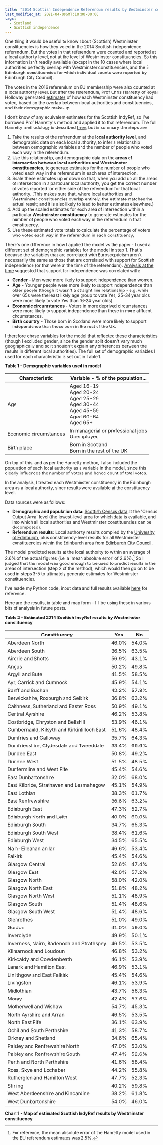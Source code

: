 ```yaml
---
title: "2014 Scottish Independence Referendum results by Westminster constituency"
last_modified_at: 2021-04-09GMT:10:00-00:00
tags:
  - Scotland
  - Scottish independence
---
```


One thing it would be useful to know about (Scottish) Westminster constituencies is how they voted in the 2014 Scottish independence referendum. But the votes in that referendum were counted and reported at a local authority level, not at the level of Westminster constituencies. So this information isn't readily available (except in the 10 cases where local authorities perfectly overlap with Westminster constituencies, and the 5 Edinburgh constituencies for which individual counts were reported by Edinburgh City Council).

The votes in the 2016 referendum on EU membership were also counted at a local authority level. But after the referendum, Prof Chris Hanretty of Royal Holloway generated [estimates](https://medium.com/@chrishanretty/final-estimates-of-the-leave-vote-or-areal-interpolation-and-the-uks-referendum-on-eu-membership-5490b6cab878) of how each Westminster constituency had voted, based on the overlap between local authorities and constituencies, and their demographic make-up. 

I don't know of any equivalent estimates for the Scottish IndyRef, so I've borrowed Prof Hanretty's method and applied it to that referendum. The full Hanretty methodology is described [here](https://pure.royalholloway.ac.uk/portal/files/28724566/article.pdf), but in summary the steps are:
1. Take the results of the referendum at the **local authority level**, and demographic data on each local authority, to infer a relationship between demographic variables and the number of people who voted each way in the referendum. 
2. Use this relationship, and demographic data on the **areas of intersection between local authorities and Westminster constituencies**, to generate estimates for the number of people who voted each way in the referendum in each area of intersection.
3. Scale these estimates up or down so that, when you add up all the areas of intersection in a particular local authority, you get the correct number of votes reported for either side of the referendum for that local authority. (This makes sure that, where local authorities and Westminster constituencies overlap entirely, the estimate matches the actual result; and it is also likely to lead to better estimates elsewhere.)
4. Add up the scaled estimates for each area of intersection within a particular **Westminster constituency** to generate estimates for the number of people who voted each way in the referendum in that constituency.
5. Use these estimated vote totals to calculate the percentage of voters who voted each way in the referendum in each constituency,

There's one difference in how I applied the model vs the paper - I used a different set of demographic variables for the model in step 1. That's because the variables that are correlated with Euroscepticism aren't necessarily the same as those that are correlated with support for Scottish independence (or that were at the time of the referendum). [Analysis at the time](https://whatscotlandthinks.org/2014/09/voted-yes-voted/) suggested that support for independence was correlated with:
* **Gender** - Men were more likely to support independence than women.
* **Age** - Younger people were more likely to support independence than older people (though it wasn't a straight line relationship - e.g. while over 65s were the least likely age group to vote Yes, 25-34 year olds were more likely to vote Yes than 16-24 year olds).
* **Economic circumstances** - Voters in more deprived circumstances were more likely to support independence than those in more affluent circumstances.
* **Birth country** - Those born in Scotland were more likely to support independence than those born in the rest of the UK.

I therefore chose variables for the model that reflected these characteristics (though I excluded gender, since the gender split doesn't vary much geographically and so it shouldn't explain any differences between the results in different local authorities). The full set of demographic variables I used for each characteristic is set out in Table 1.

**Table 1 - Demographic variables used in model**

| Characteristic         | Variable - % of the population...                                          |
|------------------------|----------------------------------------------------------------------------|
| Age                    | Aged 16-19<br />Aged 20-24<br />Aged 25-29<br />Aged 30-44<br />Aged 45-59<br />Aged 60-64<br />Aged 65+ |
| Economic circumstances | In managerial or professional jobs<br />Unemployed                              |
| Birth place            | Born in Scotland<br />Born in the rest of the UK                                |

On top of this, and as per the Hanretty method, I also included the population of each local authority as a variable in the model, since this clearly influences the number of voters and hence count of total votes. 

In the analysis, I treated each Westminster constituency in the Edinburgh area as a local authority, since results were available at the constituency level.

Data sources were as follows:
* **Demographic and population data**: [Scottish Census data](https://www.scotlandscensus.gov.uk/ods-web/data-warehouse.html#bulkdatatab) at the 'Census Output Area' level (the lowest-level area for which data is available, and into which all local authorities and Westminster constituencies can be decomposed).
* **Referendum results**: Local authority results compiled by the [University of Edinburgh](https://datashare.ed.ac.uk/handle/10283/2614), plus constituency-level results for all Westminster constituencies within the Edinburgh area from [Edinburgh City Council](https://www.edinburgh.gov.uk/downloads/file/24558/analysis-of-voting-totals-in-the-city-of-edinburgh-area).

The model predicted results at the local authority to within an average of 2.6% of the actual figures (i.e. a 'mean absolute error' of 2.6%).[^1] So I judged that the model was good enough to be used to predict results in the areas of intersection (step 2 of the method), which would then go on to be used in steps 3-5 to ultimately generate estimates for Westminster constituencies.

I've made my Python code, input data and full results available [here](https://github.com/sixhundredandfifty/charts/tree/master/2021-04-09) for reference. 

Here are the results, in table and map form - I'll be using these in various bits of analysis in future posts.

**Table 2 - Estimated 2014 Scottish IndyRef results by Westminster constituency**

| Constituency                                | Yes   | No    |
|---------------------------------------------|-------|-------|
| Aberdeen North                              | 46.0% | 54.0% |
| Aberdeen South                              | 36.5% | 63.5% |
| Airdrie and Shotts                          | 56.9% | 43.1% |
| Angus                                       | 50.2% | 49.8% |
| Argyll and Bute                             | 41.5% | 58.5% |
| Ayr, Carrick and Cumnock                    | 45.9% | 54.1% |
| Banff and Buchan                            | 42.2% | 57.8% |
| Berwickshire, Roxburgh and Selkirk          | 36.8% | 63.2% |
| Caithness, Sutherland and Easter Ross       | 50.9% | 49.1% |
| Central Ayrshire                            | 46.2% | 53.8% |
| Coatbridge, Chryston and Bellshill          | 53.9% | 46.1% |
| Cumbernauld, Kilsyth and Kirkintilloch East | 51.6% | 48.4% |
| Dumfries and Galloway                       | 35.7% | 64.3% |
| Dumfriesshire, Clydesdale and Tweeddale     | 33.4% | 66.6% |
| Dundee East                                 | 50.8% | 49.2% |
| Dundee West                                 | 51.5% | 48.5% |
| Dunfermline and West Fife                   | 45.4% | 54.6% |
| East Dunbartonshire                         | 32.0% | 68.0% |
| East Kilbride, Strathaven and Lesmahagow    | 45.1% | 54.9% |
| East Lothian                                | 38.3% | 61.7% |
| East Renfrewshire                           | 36.8% | 63.2% |
| Edinburgh East                              | 47.3% | 52.7% |
| Edinburgh North and Leith                   | 40.0% | 60.0% |
| Edinburgh South                             | 34.7% | 65.3% |
| Edinburgh South West                        | 38.4% | 61.6% |
| Edinburgh West                              | 34.5% | 65.5% |
| Na h-Eileanan an Iar                        | 46.6% | 53.4% |
| Falkirk                                     | 45.4% | 54.6% |
| Glasgow Central                             | 52.6% | 47.4% |
| Glasgow East                                | 42.8% | 57.2% |
| Glasgow North                               | 58.0% | 42.0% |
| Glasgow North East                          | 51.8% | 48.2% |
| Glasgow North West                          | 51.1% | 48.9% |
| Glasgow South                               | 51.4% | 48.6% |
| Glasgow South West                          | 51.4% | 48.6% |
| Glenrothes                                  | 51.0% | 49.0% |
| Gordon                                      | 41.0% | 59.0% |
| Inverclyde                                  | 49.9% | 50.1% |
| Inverness, Nairn, Badenoch and Strathspey   | 46.5% | 53.5% |
| Kilmarnock and Loudoun                      | 46.8% | 53.2% |
| Kirkcaldy and Cowdenbeath                   | 46.1% | 53.9% |
| Lanark and Hamilton East                    | 46.9% | 53.1% |
| Linlithgow and East Falkirk                 | 45.4% | 54.6% |
| Livingston                                  | 46.1% | 53.9% |
| Midlothian                                  | 43.7% | 56.3% |
| Moray                                       | 42.4% | 57.6% |
| Motherwell and Wishaw                       | 54.7% | 45.3% |
| North Ayrshire and Arran                    | 46.5% | 53.5% |
| North East Fife                             | 36.1% | 63.9% |
| Ochil and South Perthshire                  | 41.3% | 58.7% |
| Orkney and Shetland                         | 34.6% | 65.4% |
| Paisley and Renfrewshire North              | 47.0% | 53.0% |
| Paisley and Renfrewshire South              | 47.4% | 52.6% |
| Perth and North Perthshire                  | 41.6% | 58.4% |
| Ross, Skye and Lochaber                     | 44.2% | 55.8% |
| Rutherglen and Hamilton West                | 47.7% | 52.3% |
| Stirling                                    | 40.2% | 59.8% |
| West Aberdeenshire and Kincardine           | 38.2% | 61.8% |
| West Dunbartonshire                         | 54.0% | 46.0% |

**Chart 1 - Map of estimated Scottish IndyRef results by Westminster constituency**

<div class="flourish-embed flourish-map" data-src="visualisation/5672536"><script src="https://public.flourish.studio/resources/embed.js"></script></div>

[^1]: For reference, the mean absolute error of the Hanretty model used in the EU referendum estimates was 2.5%. 
